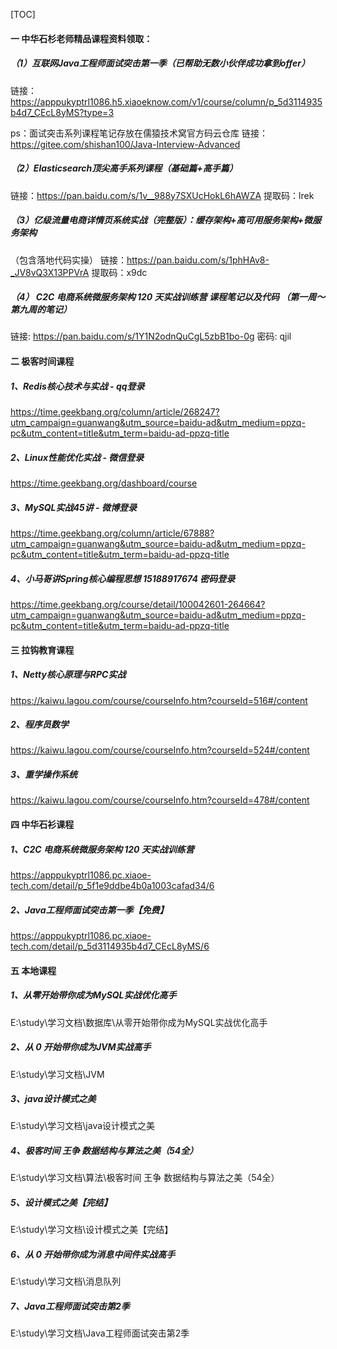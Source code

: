 [TOC]



#### 一  中华石杉老师精品课程资料领取：

##### （1）互联网Java工程师面试突击第一季（已帮助无数小伙伴成功拿到offer）

链接：https://apppukyptrl1086.h5.xiaoeknow.com/v1/course/column/p_5d3114935b4d7_CEcL8yMS?type=3

ps：面试突击系列课程笔记存放在儒猿技术窝官方码云仓库
链接：https://gitee.com/shishan100/Java-Interview-Advanced

##### （2）Elasticsearch顶尖高手系列课程（基础篇+高手篇）

链接：https://pan.baidu.com/s/1v__988y7SXUcHokL6hAWZA
提取码：lrek

##### （3）亿级流量电商详情页系统实战（完整版）：缓存架构+高可用服务架构+微服务架构

（包含落地代码实操）
链接：https://pan.baidu.com/s/1phHAv8-_JV8vQ3X13PPVrA
提取码：x9dc

##### （4） C2C 电商系统微服务架构 120 天实战训练营 课程笔记以及代码 （第一周～第九周的笔记）

链接: https://pan.baidu.com/s/1Y1N2odnQuCgL5zbB1bo-0g  密码: qjil

#### 二  极客时间课程

##### 1、Redis核心技术与实战  - qq登录

https://time.geekbang.org/column/article/268247?utm_campaign=guanwang&utm_source=baidu-ad&utm_medium=ppzq-pc&utm_content=title&utm_term=baidu-ad-ppzq-title

##### 2、Linux性能优化实战 - 微信登录

https://time.geekbang.org/dashboard/course

##### 3、MySQL实战45讲 - 微博登录

https://time.geekbang.org/column/article/67888?utm_campaign=guanwang&utm_source=baidu-ad&utm_medium=ppzq-pc&utm_content=title&utm_term=baidu-ad-ppzq-title

##### 4、小马哥讲Spring核心编程思想 15188917674 密码登录

https://time.geekbang.org/course/detail/100042601-264664?utm_campaign=guanwang&utm_source=baidu-ad&utm_medium=ppzq-pc&utm_content=title&utm_term=baidu-ad-ppzq-title

#### 三  拉钩教育课程

##### 1、Netty核心原理与RPC实战

https://kaiwu.lagou.com/course/courseInfo.htm?courseId=516#/content

##### 2、程序员数学

https://kaiwu.lagou.com/course/courseInfo.htm?courseId=524#/content

##### 3、重学操作系统

https://kaiwu.lagou.com/course/courseInfo.htm?courseId=478#/content

#### 四  中华石衫课程

##### 1、C2C 电商系统微服务架构 120 天实战训练营

https://apppukyptrl1086.pc.xiaoe-tech.com/detail/p_5f1e9ddbe4b0a1003cafad34/6

##### 2、Java工程师面试突击第一季【免费】

https://apppukyptrl1086.pc.xiaoe-tech.com/detail/p_5d3114935b4d7_CEcL8yMS/6

#### 五 本地课程

##### 1、从零开始带你成为MySQL实战优化高手

E:\study\学习文档\数据库\从零开始带你成为MySQL实战优化高手

##### 2、从 0 开始带你成为JVM实战高手

E:\study\学习文档\JVM

##### 3、java设计模式之美

E:\study\学习文档\java设计模式之美

##### 4、极客时间 王争 数据结构与算法之美（54全）

E:\study\学习文档\算法\极客时间 王争 数据结构与算法之美（54全）

##### 5、设计模式之美【完结】

E:\study\学习文档\设计模式之美【完结】

##### 6、从 0 开始带你成为消息中间件实战高手

E:\study\学习文档\消息队列

##### 7、Java工程师面试突击第2季

E:\study\学习文档\Java工程师面试突击第2季